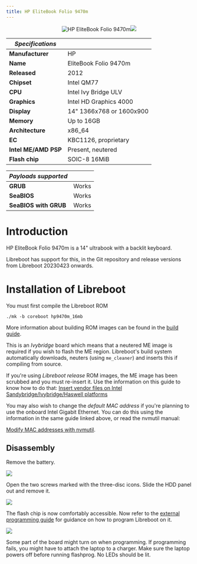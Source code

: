 ```yaml
---
title: HP EliteBook Folio 9470m
---
```


<div class="specs">
<center>
<img tabindex=1 alt="HP EliteBook Folio 9470m" class="p" src="https://av.libreboot.org/hp9470m/grub.jpg" /><span class="f"><img src="https://av.libreboot.org/hp9470m/grub.jpg" /></span>
</center>

| ***Specifications***      |                                   |
|---------------------------|-----------------------------------|
| **Manufacturer**          | HP                                |
| **Name**                  | EliteBook Folio 9470m             |
| **Released**              | 2012                              |
| **Chipset**               | Intel QM77                        |
| **CPU**                   | Intel Ivy Bridge ULV              |
| **Graphics**              | Intel HD Graphics 4000            |
| **Display**               | 14" 1366x768 or 1600x900          |
| **Memory**                | Up to 16GB                        |
| **Architecture**          | x86_64                            |
| **EC**                    | KBC1126, proprietary              |
| **Intel ME/AMD PSP**      | Present, neutered                 |
| **Flash chip**            | SOIC-8 16MiB                      |


| ***Payloads supported***  |       |
|---------------------------|-------|
| **GRUB**                  | Works |
| **SeaBIOS**               | Works |
| **SeaBIOS with GRUB**     | Works |
</div>

Introduction
============

HP EliteBook Folio 9470m is a 14" ultrabook with a backlit keyboard.

Libreboot has support for this, in the Git repository and release versions
from Libreboot 20230423 onwards.

Installation of Libreboot
=========================

You must first compile the Libreboot ROM

    ./mk -b coreboot hp9470m_16mb

More information about building ROM images can be found in
the [build guide](../build).

This is an *Ivybridge* board which means that a neutered ME image is required
if you wish to flash the ME region. Libreboot's build system automatically
downloads, neuters (using `me_cleaner`) and inserts this if compiling from
source.

If you're using *Libreboot release* ROM images, the ME image has been scrubbed
and you must re-insert it. Use the information on this guide to know how
to do that:
[Insert vendor files on Intel Sandybridge/Ivybridge/Haswell
platforms](../install/ivy_has_common)

You may also wish to change the *default MAC address* if you're planning to
use the onboard Intel Gigabit Ethernet. You can do this using the information
in the same guide linked above, or read the nvmutil manual:

[Modify MAC addresses with nvmutil](../install/nvmutil).

Disassembly
-----------

Remove the battery.

![](https://av.libreboot.org/hp9470m/00_battery.jpg)

Open the two screws marked with the three-disc icons.
Slide the HDD panel out and remove it.

![](https://av.libreboot.org/hp9470m/01_panel.jpg)

The flash chip is now comfortably accessible. Now refer to the
[external programming guide](../install/spi.html) for guidance on how
to program Libreboot on it.

![](https://av.libreboot.org/hp9470m/02_flash.jpg)

Some part of the board might turn on when programming. If programming fails,
you might have to attach the laptop to a charger. Make sure the laptop
powers off before running flashprog. No LEDs should be lit.


